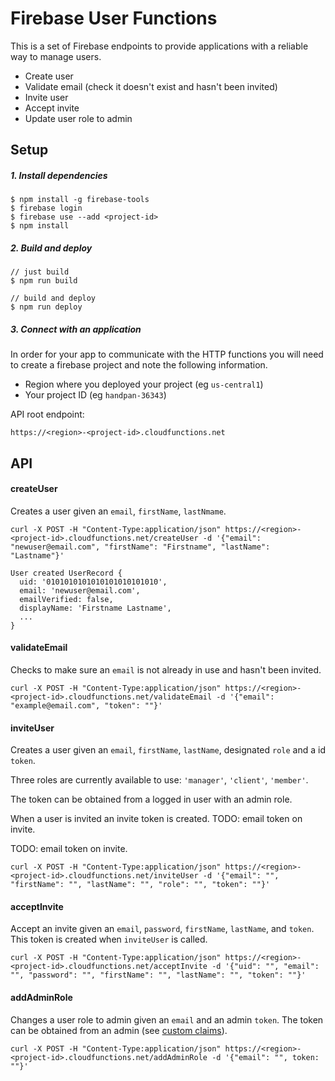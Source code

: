 # Firebase User Functions
This is a set of Firebase endpoints to provide applications with a reliable way to manage users. 

- Create user
- Validate email (check it doesn't exist and hasn't been invited)
- Invite user
- Accept invite
- Update user role to admin
  
## Setup

##### 1. Install dependencies
```
$ npm install -g firebase-tools
$ firebase login
$ firebase use --add <project-id>
$ npm install
```

##### 2. Build and deploy
```
// just build
$ npm run build

// build and deploy
$ npm run deploy
```
##### 3. Connect with an application

In order for your app to communicate with the HTTP functions you will need to create a firebase project and note the following information.

- Region where you deployed your project (eg `us-central1`)
- Your project ID (eg `handpan-36343`)  
  
API root endpoint:

```
https://<region>-<project-id>.cloudfunctions.net
```

## API
 


#### createUser
Creates a user given an `email`, `firstName`, `lastNmame`.
  
```
curl -X POST -H "Content-Type:application/json" https://<region>-<project-id>.cloudfunctions.net/createUser -d '{"email": "newuser@email.com", "firstName": "Firstname", "lastName": "Lastname"}'
```
```
User created UserRecord {
  uid: '0101010101010101010101010',
  email: 'newuser@email.com',
  emailVerified: false,
  displayName: 'Firstname Lastname',
  ...
}
```

#### validateEmail
Checks to make sure an `email` is not already in use and hasn't been invited.

```
curl -X POST -H "Content-Type:application/json" https://<region>-<project-id>.cloudfunctions.net/validateEmail -d '{"email": "example@email.com", "token": ""}'
```

#### inviteUser
Creates a user given an `email`, `firstName`, `lastName`, designated `role` and a id `token`.

Three roles are currently available to use: `'manager'`, `'client'`, `'member'`.

The token can be obtained from a logged in user with an admin role.

When a user is invited an invite token is created. TODO: email token on invite.

TODO: email token on invite.

```
curl -X POST -H "Content-Type:application/json" https://<region>-<project-id>.cloudfunctions.net/inviteUser -d '{"email": "", "firstName": "", "lastName": "", "role": "", "token": ""}'
```

#### acceptInvite
Accept an invite given an `email`, `password`, `firstName`, `lastName`, and `token`. This token is created when `inviteUser` is called. 
```
curl -X POST -H "Content-Type:application/json" https://<region>-<project-id>.cloudfunctions.net/acceptInvite -d '{"uid": "", "email": "", "password": "", "firstName": "", "lastName": "", "token": ""}'
```

#### addAdminRole
Changes a user role to admin given an `email` and an admin `token`. The token can be obtained from an admin (see [custom claims](https://firebase.google.com/docs/auth/admin/custom-claims)).

```
curl -X POST -H "Content-Type:application/json" https://<region>-<project-id>.cloudfunctions.net/addAdminRole -d '{"email": "", token: ""}'
```